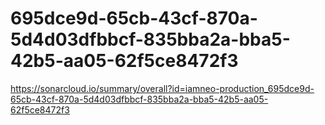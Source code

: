 # 695dce9d-65cb-43cf-870a-5d4d03dfbbcf-835bba2a-bba5-42b5-aa05-62f5ce8472f3
https://sonarcloud.io/summary/overall?id=iamneo-production_695dce9d-65cb-43cf-870a-5d4d03dfbbcf-835bba2a-bba5-42b5-aa05-62f5ce8472f3
